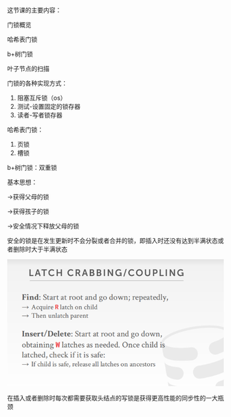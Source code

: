 这节课的主要内容：

门锁概览

哈希表门锁

b+树门锁

叶子节点的扫描

门锁的各种实现方式：

1. 阻塞互斥锁（os）
2. 测试-设置固定的锁存器
3. 读者-写者锁存器

哈希表门锁：

1. 页锁
2. 槽锁

b+树门锁：双重锁

基本思想：

→获得父母的锁

→获得孩子的锁

→安全情况下释放父母的锁

安全的锁是在发生更新时不会分裂或者合并的锁，即插入时还没有达到半满状态或者删除时大于半满状态

![image1](/image/lecture8/image1.png)

在插入或者删除时每次都需要获取头结点的写锁是获得更高性能的同步性的一大瓶颈
